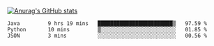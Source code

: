 [![Anurag's GitHub stats](https://github-readme-stats.vercel.app/api?username=sebasphere&count_private=true&theme=tokyonight)](https://github.com/anuraghazra/github-readme-stats)

<!--START_SECTION:waka-->
```text
Java         9 hrs 19 mins   ████████████████████████▒   97.59 % 
Python       10 mins         ▒░░░░░░░░░░░░░░░░░░░░░░░░   01.85 % 
JSON         3 mins          ░░░░░░░░░░░░░░░░░░░░░░░░░   00.56 % 
```
<!--END_SECTION:waka-->
